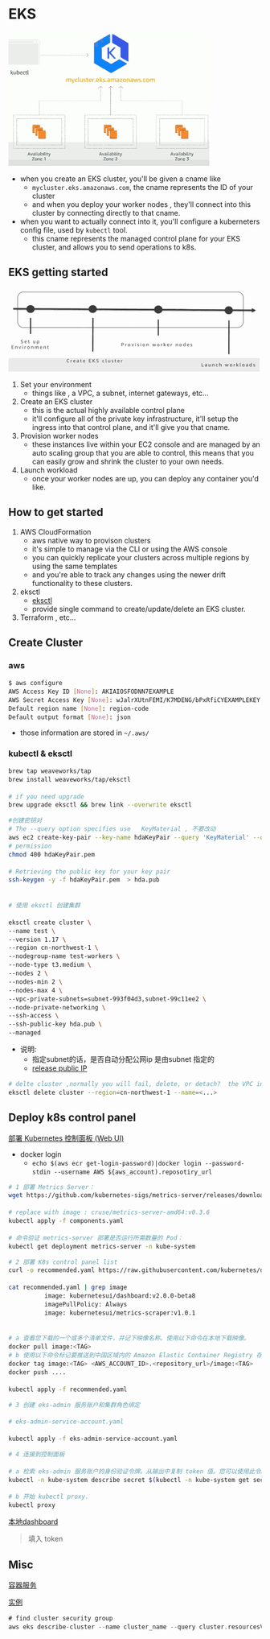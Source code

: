 
# EKS

![](../imgs/eks_cname.png)

- when you create an EKS cluster, you'll be given a cname like
    - `mycluster.eks.amazonaws.com`, the cname represents the ID of your cluster 
    - and when you deploy your worker nodes , they'll connect into this cluster by connecting directly to that cname.
- when you want to actually connect into it, you'll configure a kuberneters config file, used by `kubectl` tool.
    - this cname represents the managed control plane for your EKS cluster, and allows you to send operations to k8s.


## EKS getting started

![](../imgs/eks_get_started.png)

1. Set your environment
    - things like , a VPC, a subnet, internet gateways, etc...
2. Create an EKS cluster
    - this is the actual highly available control plane
    - it'll configure all of the private key infrastructure, it'll setup the ingress into that control plane, and it'll give you that cname.
3. Provision worker nodes
    - these instances live within your EC2 console and are managed by an auto scaling group that you are able to control, this means that you can easily grow and shrink the cluster to your own needs.
4. Launch workload
    - once your worker nodes are up, you can deploy any container you'd like. 

## How to get started

1. AWS CloudFormation
    - aws native way to provison clusters
    - it's simple to manage via the CLI or using the AWS console
    - you can quickly replicate your clusters across multiple regions by using the same templates
    - and you're able to track any changes using the newer drift functionality to these clusters.
2. eksctl
    - [eksctl](https://docs.amazonaws.cn/eks/latest/userguide/getting-started-eksctl.html)
    - provide single command to create/update/delete an EKS cluster. 
3. Terraform , etc...


## Create Cluster

### aws

```bash
$ aws configure
AWS Access Key ID [None]: AKIAIOSFODNN7EXAMPLE
AWS Secret Access Key [None]: wJalrXUtnFEMI/K7MDENG/bPxRfiCYEXAMPLEKEY
Default region name [None]: region-code
Default output format [None]: json
```

- those information are stored in `~/.aws/`

### kubectl & eksctl

```bash
brew tap weaveworks/tap
brew install weaveworks/tap/eksctl

# if you need upgrade
brew upgrade eksctl && brew link --overwrite eksctl
```

```bash
#创建密钥对
# The --query option specifies use   KeyMaterial , 不要改动
aws ec2 create-key-pair --key-name hdaKeyPair --query 'KeyMaterial' --output text > hdaKeyPair.pem
# permission
chmod 400 hdaKeyPair.pem

# Retrieving the public key for your key pair
ssh-keygen -y -f hdaKeyPair.pem  > hda.pub


# 使用 eksctl 创建集群

eksctl create cluster \
--name test \
--version 1.17 \
--region cn-northwest-1 \
--nodegroup-name test-workers \
--node-type t3.medium \
--nodes 2 \
--nodes-min 2 \
--nodes-max 4 \
--vpc-private-subnets=subnet-993f04d3,subnet-99c11ee2 \
--node-private-networking \
--ssh-access \
--ssh-public-key hda.pub \
--managed
```


- 说明:
    - 指定subnet的话，是否自动分配公网ip 是由subnet 指定的
    - [release public IP](https://stackoverflow.com/questions/38533725/can-i-remove-the-public-ip-on-my-instance-without-terminating-it)

```bash
# delte cluster ,normally you will fail, delete, or detach?  the VPC in first
eksctl delete cluster --region=cn-northwest-1 --name=<...>
```

## Deploy k8s control panel

[部署 Kubernetes 控制面板 (Web UI)](https://docs.amazonaws.cn/eks/latest/userguide/dashboard-tutorial.html)


-  docker login
    - `echo $(aws ecr get-login-password)|docker login --password-stdin --username AWS ${aws_account).reposotiry_url`



```bash
# 1 部署 Metrics Server：
wget https://github.com/kubernetes-sigs/metrics-server/releases/download/v0.3.6/components.yaml

# replace with image : cruse/metrics-server-amd64:v0.3.6
kubectl apply -f components.yaml

# 命令验证 metrics-server 部署是否运行所需数量的 Pod：
kubectl get deployment metrics-server -n kube-system
```

```bash
# 2 部署 K8s control panel list
curl -o recommended.yaml https://raw.githubusercontent.com/kubernetes/dashboard/v2.0.0-beta8/aio/deploy/recommended.yaml

cat recommended.yaml | grep image
          image: kubernetesui/dashboard:v2.0.0-beta8
          imagePullPolicy: Always
          image: kubernetesui/metrics-scraper:v1.0.1


# a 查看您下载的一个或多个清单文件，并记下映像名称。使用以下命令在本地下载映像。
docker pull image:<TAG>
# b 使用以下命令标记要推送到中国区域内的 Amazon Elastic Container Registry 存储库的映像。
docker tag image:<TAG> <AWS_ACCOUNT_ID>.<repository_url>/image:<TAG>
docker push ....

kubectl apply -f recommended.yaml
```

```bash
# 3 创建 eks-admin 服务账户和集群角色绑定

# eks-admin-service-account.yaml

kubectl apply -f eks-admin-service-account.yaml
```

```bash
# 4 连接到控制面板

# a 检索 eks-admin 服务账户的身份验证令牌。从输出中复制 token 值。您可以使用此令牌连接到控制面板。
kubectl -n kube-system describe secret $(kubectl -n kube-system get secret | grep eks-admin | awk '{print $1}')

# b 开始 kubectl proxy.
kubectl proxy
```

[本地dashboard](http://localhost:8001/api/v1/namespaces/kubernetes-dashboard/services/https:kubernetes-dashboard:/proxy/#!/login)

> 填入 token

## Misc

[容器服务](https://cn-northwest-1.console.amazonaws.cn/eks/home?region=cn-northwest-1#/clusters)

[实例](https://cn-northwest-1.console.amazonaws.cn/ec2/v2/home?region=cn-northwest-1#Instances:sort=publicIp)

```go
# find cluster security group
aws eks describe-cluster --name cluster_name --query cluster.resourcesVpcConfig.clusterSecurityGroupId
```






